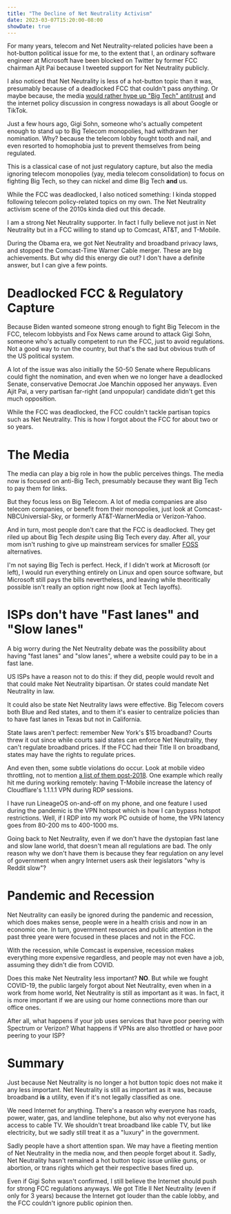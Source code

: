 ```yaml
---
title: "The Decline of Net Neutrality Activism"
date: 2023-03-07T15:20:00-08:00
showDate: true
---
```


For many years, telecom and Net Neutrality-related policies have been a
hot-button political issue for me, to the extent that I, an ordinary software
engineer at Microsoft have been blocked on Twitter by former FCC chairman Ajit
Pai because I tweeted support for Net Neutrality publicly.

I also noticed that Net Neutrality is less of a hot-button topic than it was,
presumably because of a deadlocked FCC that couldn't pass *anything*. Or maybe
because, the media
[would rather hype up "Big Tech" antitrust](https://twitter.com/KarlBode/status/1633202775806078976)
and the internet policy discussion in congress nowadays is all about Google or
TikTok.

Just a few hours ago, Gigi Sohn, someone who's actually competent enough to
stand up to Big Telecom monopolies, had withdrawn her nomination. Why? because
the telecom lobby fought tooth and nail, and even resorted to homophobia just
to prevent themselves from being regulated.

This is a classical case of not just regulatory capture, but also the media
ignoring telecom monopolies (yay, media telecom consolidation) to focus on
fighting Big Tech, so they can nickel and dime Big Tech **and** us.

While the FCC was deadlocked, I also noticed something: I kinda stopped
following telecom policy-related topics on my own. The Net Neutrality activism
scene of the 2010s kinda died out this decade.

I am a strong Net Neutrality supporter. In fact I fully believe not just in Net
Neutrality but in a FCC willing to stand up to Comcast, AT&amp;T, and T-Mobile.

During the Obama era, we got Net Neutrality and broadband privacy laws, and
stopped the Comcast-Time Warner Cable merger. These are big achievements. But
why did this energy die out? I don't have a definite answer, but I can give a
few points.

# Deadlocked FCC &amp; Regulatory Capture

Because Biden wanted someone strong enough to fight Big Telecom in the FCC,
telecom lobbyists and Fox News came around to attack Gigi Sohn, someone who's
actually competent to run the FCC, just to avoid regulations. Not a good way
to run the country, but that's the sad but obvious truth of the US political
system.

A lot of the issue was also initially the 50-50 Senate where Republicans could
fight the nomination, and even when we no longer have a deadlocked Senate,
conservative Democrat Joe Manchin opposed her anyways. Even Ajit Pai, a very
partisan far-right (and unpopular) candidate didn't get this much opposition.

While the FCC was deadlocked, the FCC couldn't tackle partisan topics such as
Net Neutrality. This is how I forgot about the FCC for about two or so years.

# The Media

The media can play a big role in how the public perceives things. The media
now is focused on anti-Big Tech, presumably because they want Big Tech to pay
them for links.

But they focus less on Big Telecom. A lot of media companies are also
telecom companies, or benefit from their monopolies, just look at
Comcast-NBCUniversial-Sky, or formerly AT&T-WarnerMedia or Verizon-Yahoo.

And in turn, most people don't care that the FCC is deadlocked. They get riled
up about Big Tech *despite* using Big Tech every day. After all, your mom
isn't rushing to give up mainstream services for smaller
[FOSS](https://en.wikipedia.org/wiki/Free_and_open-source_software)
alternatives.

I'm not saying Big Tech is perfect. Heck, if I didn't work at Microsoft (or
left), I would run everything entirely on Linux and open source software, but
Microsoft still pays the bills nevertheless, and leaving while theoritically
possible isn't really an option right now (look at Tech layoffs).

# ISPs don't have "Fast lanes" and "Slow lanes"

A big worry during the Net Neutrality debate was the possibility about having
"fast lanes" and "slow lanes", where a website could pay to be in a fast lane.

US ISPs have a reason not to do this: if they did, people would revolt and
that could make Net Neutrality bipartisan. Or states could mandate Net
Neutrality in law.

It could also be state Net Neutrality laws were effective. Big Telecom covers
both Blue and Red states, and to them it's easier to centralize policies than
to have fast lanes in Texas but not in California.

State laws aren't perfect: remember New York's $15 broadband? Courts threw
it out since while courts said states can enforce Net Neutrality, they can't
regulate broadband prices. If the FCC had their Title II on broadband, states
may have the rights to regulate prices.

And even then, some subtle violations do occur. Look at mobile video
throttling, not to mention
[a list of them post-2018](https://publicknowledge.org/broadband-providers-are-quietly-taking-advantage-of-an-internet-without-net-neutrality-protections/).
One example which really hit me during working remotely: having T-Mobile
increase the latency of Cloudflare's 1.1.1.1 VPN during RDP sessions.

I have run LineageOS on-and-off on my phone, and one feature I used during the
pandemic is the VPN hotspot which is how I can bypass hotspot restrictions.
Well, if I RDP into my work PC outside of home, the VPN latency goes from
80-200 ms to 400-1000 ms.

Going back to Net Neutrality, even if we don't have the dystopian fast lane and
slow lane world, that doesn't mean all regulations are bad. The only reason why
we don't have them is because they fear regulation on any level of government
when angry Internet users ask their legislators "why is Reddit slow"?

# Pandemic and Recession

Net Neutrality can easily be ignored during the pandemic and recession, which
does makes sense, people were in a health crisis and now in an economic one.
In turn, government resources and public attention in the past three yeare were
focused in these places and not in the FCC.

With the recession, while Comcast is expensive, recession makes everything more
expensive regardless, and people may not even have a job, assuming they didn't
die from COVID.

Does this make Net Neutrality less important? **NO**. But while we fought
COVID-19, the public largely forgot about Net Neutrality, even when in a work
from home world, Net Neutrality is still as important as it was. In fact, it is
more important if we are using our home connections more than our office ones.

After all, what happens if your job uses services that have poor peering with
Spectrum or Verizon? What happens if VPNs are also throttled or have poor
peering to your ISP?

# Summary

Just because Net Neutrality is no longer a hot button topic does not make it
any less important. Net Neutrality is still as important as it was, because
broadband **is** a utility, even if it's not legally classified as one.

We need Internet for anything. There's a reason why everyone has roads, power,
water, gas, and landline telephone, but also why not everyone has access to
cable TV. We shouldn't treat broadband like cable TV, but like electricity, but
we sadly still treat it as a "luxury" in the government.

Sadly people have a short attention span. We may have a fleeting mention of Net
Neutrality in the media now, and then people forget about it. Sadly, Net
Neutrality hasn't remained a hot button topic issue unlike guns, or abortion,
or trans rights which get their respective bases fired up.

Even if Gigi Sohn wasn't confirmed, I still believe the Internet should push
for strong FCC regulations anyways. We got Title II Net Neutrality (even if
only for 3 years) because the Internet got louder than the cable lobby, and
the FCC couldn't ignore public opinion then.
